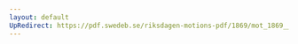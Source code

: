 ```yaml
---
layout: default
UpRedirect: https://pdf.swedeb.se/riksdagen-motions-pdf/1869/mot_1869__ak__00243.pdf
---
```

